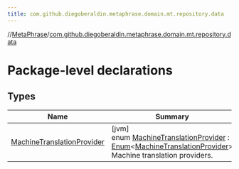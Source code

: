 ```yaml
---
title: com.github.diegoberaldin.metaphrase.domain.mt.repository.data
---
```

//[MetaPhrase](../../index.html)/[com.github.diegoberaldin.metaphrase.domain.mt.repository.data](index.html)



# Package-level declarations



## Types


| Name | Summary |
|---|---|
| [MachineTranslationProvider](-machine-translation-provider/index.html) | [jvm]<br>enum [MachineTranslationProvider](-machine-translation-provider/index.html) : [Enum](https://kotlinlang.org/api/latest/jvm/stdlib/kotlin/-enum/index.html)&lt;[MachineTranslationProvider](-machine-translation-provider/index.html)&gt; <br>Machine translation providers. |

